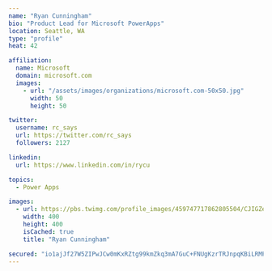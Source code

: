 ```yaml
---
name: "Ryan Cunningham"
bio: "Product Lead for Microsoft PowerApps"
location: Seattle, WA
type: "profile"
heat: 42

affiliation:
  name: Microsoft
  domain: microsoft.com
  images:
    - url: "/assets/images/organizations/microsoft.com-50x50.jpg"
      width: 50
      height: 50

twitter:
  username: rc_says
  url: https://twitter.com/rc_says
  followers: 2127

linkedin:
  url: https://www.linkedin.com/in/rycu

topics:
  - Power Apps

images:
  - url: https://pbs.twimg.com/profile_images/459747717862805504/CJIGZejd_400x400.png
    width: 400
    height: 400
    isCached: true
    title: "Ryan Cunningham"

secured: "io1ajJf27W5ZIPwJCw0mKxRZtg99kmZkq3mA7GuC+FNUgKzrTRJnpqKBiLRMPZZXpzJ8M+S0g01W/cl6Wa32LGZPNgsr5hCWGhlwt7RZ16o7QvYQRD3c8lSIYAqnaV20OZy4XYD0wXELL6AuFtM180DA3aw+gOne4e5VLLD92qJARjcvu7uMZJOdes+9iRFoBH0KOXzNgTq2/pUUWOv8lmnHk5YIZU/Cc6ZL5DMkDGx+bMVV7x5o5N8WUX/pziRuO5KukIyzD8K26JWYsa9bfmj29vTP9hIlErPHYO9GhfnI6PtoxYpdlTibRVygbe6/5zHypIhHhNdYXxJ9yTa/PrclrhCAPdFDz4PnclQm6PI7bb8wIyAqutBFIZhdV57N36Dii64C2iGdw00I8gBQ46RtXlsW+UUbdnB9x1ecLKY=;cg+4Rt/f/IZiJ+q+/BLTDA=="
---
```


